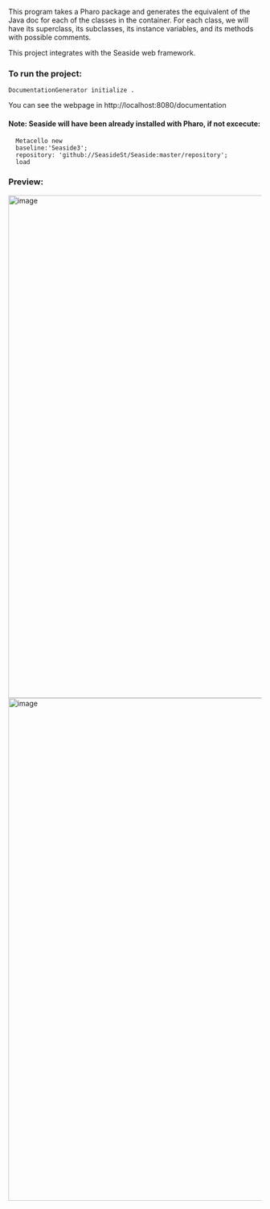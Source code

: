 This program takes a Pharo package and generates the equivalent of the Java doc for each of the classes in the container. 
For each class, we will have its superclass, its subclasses, its instance variables, and its methods with possible comments.

This project integrates with the Seaside web framework.


### To run the project: 

```
DocumentationGenerator initialize .
```

You can see the webpage in http://localhost:8080/documentation



#### Note: Seaside will have been already installed with Pharo, if not excecute:

```
  Metacello new
  baseline:'Seaside3';
  repository: 'github://SeasideSt/Seaside:master/repository';
  load
```


### Preview: 

<img width="1000" alt="image" src="https://github.com/user-attachments/assets/77ffd13f-9f12-40f1-91d1-93e64fa46ed6" />

<img width="1000" alt="image" src="https://github.com/user-attachments/assets/bceefec0-6459-48da-9362-568524cdad49" />

